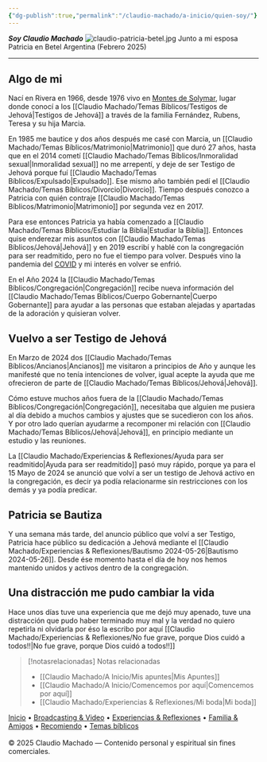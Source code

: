 ```yaml
---
{"dg-publish":true,"permalink":"/claudio-machado/a-inicio/quien-soy/"}
---
```



***Soy Claudio Machado***
![claudio-patricia-betel.jpg](/img/user/03%20-%20Jard%C3%ADn%20digital/03%20-%2004%20-%20Imagen/AC%20im%C3%A1genes%20subidas/claudio-patricia-betel.jpg) 
<span class="pie-foto">Junto a mi esposa Patricia en Betel Argentina (Febrero 2025)</span>

---


## Algo de mi
Nací en Rivera en 1966, desde 1976 vivo en [Montes de Solymar](https://g.co/kgs/gjaN8YF), lugar donde conocí a los [[Claudio Machado/Temas Bíblicos/Testigos de Jehová\|Testigos de Jehová]] a través de la familia Fernández, Rubens, Teresa y su hija Marcia. 

En 1985 me bautice y dos años después me casé con Marcia, un [[Claudio Machado/Temas Bíblicos/Matrimonio\|Matrimonio]] que duró 27 años, hasta que en el 2014 cometí [[Claudio Machado/Temas Bíblicos/Inmoralidad sexual\|Inmoralidad sexual]]  no me arrepentí, y deje de ser Testigo de Jehová porque fuí [[Claudio Machado/Temas Bíblicos/Expulsado\|Expulsado]]. Ese mismo año también pedí el [[Claudio Machado/Temas Bíblicos/Divorcio\|Divorcio]]. Tiempo después conozco a Patricia con quién contraje [[Claudio Machado/Temas Bíblicos/Matrimonio\|Matrimonio]] por segunda vez en 2017.

Para ese entonces Patricia ya había comenzado a [[Claudio Machado/Temas Bíblicos/Estudiar la Biblia\|Estudiar la Biblia]]. Entonces quise enderezar mis asuntos con [[Claudio Machado/Temas Bíblicos/Jehová\|Jehová]] y en 2019 escribí y hablé con la congregación para ser readmitido, pero no fue el tiempo para volver. Después vino la pandemia del [COVID](https://www.jw.org/es/noticias/region/internacionales/jw-informacion-coronavirus/) y mi interés en volver se enfrió. 

En el Año 2024 la [[Claudio Machado/Temas Bíblicos/Congregación\|Congregación]] recibe nueva información del [[Claudio Machado/Temas Bíblicos/Cuerpo Gobernante\|Cuerpo Gobernante]] para ayudar a las personas que estaban alejadas y apartadas de la adoración y quisieran volver.

## Vuelvo a ser Testigo de Jehová 

En Marzo de 2024 dos [[Claudio Machado/Temas Bíblicos/Ancianos\|Ancianos]] me visitaron a principios de Año y aunque les manifesté que no tenía intenciones de volver, igual acepte la ayuda que me ofrecieron de parte de [[Claudio Machado/Temas Bíblicos/Jehová\|Jehová]]. 

Cómo estuve muchos años fuera de la [[Claudio Machado/Temas Bíblicos/Congregación\|Congregación]], necesitaba que alguien me pusiera al día debido a muchos cambios y ajustes que se sucedieron con los años. Y por otro lado querían ayudarme a recomponer mi relación con [[Claudio Machado/Temas Bíblicos/Jehová\|Jehová]], en principio mediante un estudio y las reuniones.

La [[Claudio Machado/Experiencias & Reflexiones/Ayuda para ser readmitido\|Ayuda para ser readmitido]] pasó muy rápido, porque ya para el 15 Mayo de 2024 se anunció que volví a ser un testigo de Jehová activo en la congregación, es decir ya podía relacionarme sin restricciones con los demás y ya podía predicar.
## Patricia se Bautiza 
Y una semana más tarde, del anuncio público que volví a ser Testigo, Patricia hace público su dedicación a Jehová mediante el [[Claudio Machado/Experiencias & Reflexiones/Bautismo 2024-05-26\|Bautismo 2024-05-26]]. Desde ése momento hasta el día de hoy nos hemos mantenido unidos y activos dentro de la congregación. 

## Una distracción me pudo cambiar la vida 
Hace unos días tuve una experiencia que me dejó muy apenado, tuve una distracción que pudo haber terminado muy mal y la verdad no quiero repetirla ni olvidarla por éso la escribo por aquí [[Claudio Machado/Experiencias & Reflexiones/No fue grave, porque Dios cuidó a todos!!\|No fue grave, porque Dios cuidó a todos!!]] 





> [!notasrelacionadas] Notas relacionadas
> - [[Claudio Machado/A Inicio/Mis apuntes\|Mis Apuntes]]
> - [[Claudio Machado/A Inicio/Comencemos por aquí\|Comencemos por aquí]]
> - [[Claudio Machado/Experiencias & Reflexiones/Mi boda\|Mi boda]]

<div class="pie-simple">
  <a href="https://mis-apuntes-psi.vercel.app/">Inicio</a> •
  <a href="https://mis-apuntes-psi.vercel.app/claudio-machado/brodcasting-and-videos/principial-brodcasting-and-video/">Broadcasting & Video</a> •
  <a href="https://mis-apuntes-psi.vercel.app/claudio-machado/experiencias-and-reflexiones/experiencias-and-reflexiones/">Experiencias & Reflexiones</a> •
  <a href="https://mis-apuntes-psi.vercel.app/claudio-machado/familia-and-amigos/familia-and-amigos/">Familia & Amigos</a> •
  <a href="https://mis-apuntes-psi.vercel.app/claudio-machado/recomendaciones/recomiendo/">Recomiendo</a> •
  <a href="https://mis-apuntes-psi.vercel.app/claudio-machado/temas-biblicos/temas-biblicos/">Temas bíblicos</a>
  <br><br>
  <span class="legal">© 2025 Claudio Machado — Contenido personal y espiritual sin fines comerciales.</span>
</div>
 
